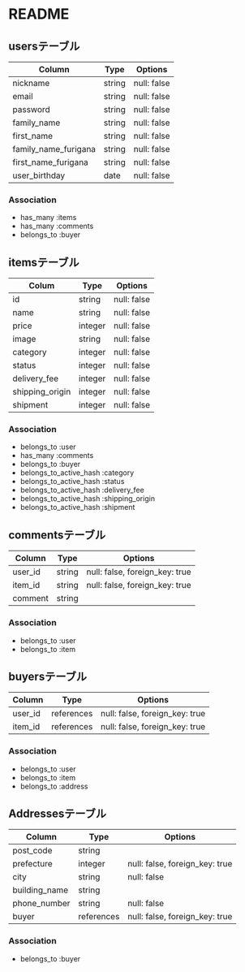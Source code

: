 # README

## usersテーブル
| Column               | Type   | Options     |
| ---------------------|--------|-------------|
| nickname             | string | null: false |
| email                | string | null: false |
| password             | string | null: false |
| family_name          | string | null: false |
| first_name           | string | null: false |
| family_name_furigana | string | null: false |
| first_name_furigana  | string | null: false |
| user_birthday        | date   | null: false |

### Association
- has_many :items
- has_many :comments
- belongs_to :buyer

## itemsテーブル
| Colum           | Type    | Options     |
|-----------------|---------|-------------|
| id              | string  | null: false |
| name            | string  | null: false |
| price           | integer | null: false |
| image           | string  | null: false |
| category        | integer | null: false |
| status          | integer | null: false |
| delivery_fee    | integer | null: false |
| shipping_origin | integer | null: false |
| shipment        | integer | null: false |

### Association
- belongs_to :user
- has_many :comments
- belongs_to :buyer
- belongs_to_active_hash :category
- belongs_to_active_hash :status
- belongs_to_active_hash :delivery_fee
- belongs_to_active_hash :shipping_origin
- belongs_to_active_hash :shipment

## commentsテーブル
| Column   | Type   | Options                        |
|----------|--------|--------------------------------|
| user_id  | string | null: false, foreign_key: true |
| item_id  | string | null: false, foreign_key: true |
| comment  | string |                                |

### Association
- belongs_to :user
- belongs_to :item

## buyersテーブル
| Column  | Type       | Options                        |
| --------|------------|--------------------------------|
| user_id | references | null: false, foreign_key: true |
| item_id | references | null: false, foreign_key: true |

### Association
- belongs_to :user
- belongs_to :item
- belongs_to :address

## Addressesテーブル
| Column        | Type       | Options                        |
| --------------|------------|--------------------------------|
| post_code     | string     |                                |
| prefecture    | integer    | null: false, foreign_key: true |
| city          | string     | null: false                    |
| building_name | string     |                                |
| phone_number  | string     | null: false                    |
| buyer         | references | null: false, foreign_key: true |

### Association
- belongs_to :buyer